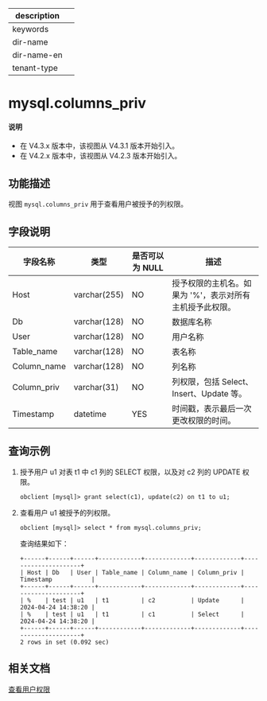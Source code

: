 |description||
|---|---|
|keywords||
|dir-name||
|dir-name-en||
|tenant-type||

# mysql.columns_priv

<main id="notice" type='explain'>
 <h4>说明</h4>
 <ul><li>在 V4.3.x 版本中，该视图从 V4.3.1 版本开始引入。</li><li>在 V4.2.x 版本中，该视图从 V4.2.3 版本开始引入。</li></ul>
</main>

## 功能描述

视图 `mysql.columns_priv` 用于查看用户被授予的列权限。

## 字段说明

| **字段名称** | **类型**  | **是否可以为 NULL** | **描述**                               |
|------------|-------------|---------------------|----------------------------------------|
| Host        | varchar(255) | NO   | 授予权限的主机名。如果为 '%'，表示对所有主机授予此权限。    |
| Db          | varchar(128) | NO   | 数据库名称     |
| User        | varchar(128) | NO   | 用户名称     |
| Table_name  | varchar(128) | NO   | 表名称     |
| Column_name | varchar(128) | NO   | 列名称     |
| Column_priv | varchar(31)  | NO   | 列权限，包括 Select、Insert、Update 等。     |
| Timestamp   | datetime     | YES  | 时间戳，表示最后一次更改权限的时间。     |

## 查询示例

1. 授予用户 u1 对表 t1 中 c1 列的 SELECT 权限，以及对 c2 列的 UPDATE 权限。

    ```shell
    obclient [mysql]> grant select(c1), update(c2) on t1 to u1;
    ```

2. 查看用户 u1 被授予的列权限。

    ```shell
    obclient [mysql]> select * from mysql.columns_priv;
    ```

    查询结果如下：

    ```shell
    +------+------+------+------------+-------------+-------------+---------------------+
    | Host | Db   | User | Table_name | Column_name | Column_priv | Timestamp           |
    +------+------+------+------------+-------------+-------------+---------------------+
    | %    | test | u1   | t1         | c2          | Update      | 2024-04-24 14:38:20 |
    | %    | test | u1   | t1         | c1          | Select      | 2024-04-24 14:38:20 |
    +------+------+------+------------+-------------+-------------+---------------------+
    2 rows in set (0.092 sec)
    ```

## 相关文档

[查看用户权限](../../../../600.manage/500.security-and-permissions/300.access-control/200.user-and-permission/200.permission-of-mysql-mode/400.view-user-permissions-of-mysql-mode.md)
